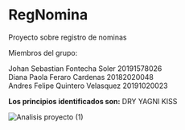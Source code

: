 

# RegNomina
 Proyecto sobre registro de nominas 
 
 Miembros del grupo:
  
 Johan Sebastian Fontecha Soler   20191578026   
 Diana Paola Feraro Cardenas      20182020048   
 Andres Felipe Quintero Velasquez 20191020023  


**Los principios identificados son:** 
DRY
YAGNI
KISS


![Analisis proyecto (1)](https://user-images.githubusercontent.com/75555273/143805319-d88eb1dd-0a20-4fe6-a141-12ac520d4666.jpg)
